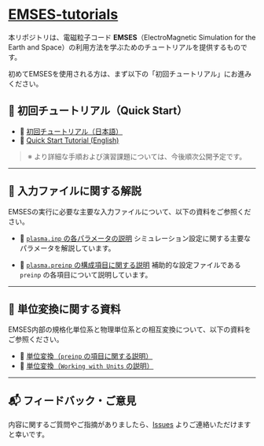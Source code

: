 # [EMSES-tutorials](https://cs12-laboratory.github.io/EMSES-tutorials/)

本リポジトリは、電磁粒子コード **EMSES**（ElectroMagnetic Simulation for the Earth and Space）の利用方法を学ぶためのチュートリアルを提供するものです。

初めてEMSESを使用される方は、まず以下の「初回チュートリアル」にお進みください。

## 🚀 初回チュートリアル（Quick Start）

* 📝 [初回チュートリアル（日本語）](docs/QuickStart.md)
* 📝 [Quick Start Tutorial (English)](docs/QuickStart_en.md)

> ※ より詳細な手順および演習課題については、今後順次公開予定です。

---

## 🧰 入力ファイルに関する解説

EMSESの実行に必要な主要な入力ファイルについて、以下の資料をご参照ください。

* 📄 [`plasma.inp` の各パラメータの説明](https://github.com/CS12-Laboratory/MPIEMSES3D/blob/main/Parameters.md)
  シミュレーション設定に関する主要なパラメータを解説しています。

* 📄 [`plasma.preinp` の構成項目に関する説明](https://github.com/Nkzono99/camptools)
  補助的な設定ファイルである `preinp` の各項目について説明しています。

---

## 📐 単位変換に関する資料

EMSES内部の規格化単位系と物理単位系との相互変換について、以下の資料をご参照ください。

* 🔁 [単位変換（`preinp` の項目に関する説明）](https://github.com/Nkzono99/camptools)
* 🔁 [単位変換（`Working with Units` の説明）](https://github.com/Nkzono99/emout)

---

## 📬 フィードバック・ご意見

内容に関するご質問やご指摘がありましたら、[Issues](https://github.com/CS12-Laboratory/EMSES-tutorials/issues) よりご連絡いただけますと幸いです。
